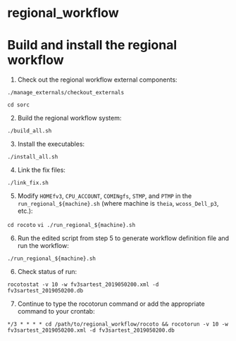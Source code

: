 # regional_workflow

# Build and install the regional workflow
1. Check out the regional workflow external components:

`./manage_externals/checkout_externals`

`cd sorc`

2. Build the regional workflow system:

`./build_all.sh`

3. Install the executables:

`./install_all.sh`

4. Link the fix files:

`./link_fix.sh`

5. Modify `HOMEfv3`, `CPU_ACCOUNT`, `COMINgfs`, `STMP`, and `PTMP` in the `run_regional_${machine}.sh`
   (where machine is `theia`, `wcoss_Dell_p3`, etc.):

`cd rocoto`
`vi ./run_regional_${machine}.sh`

6. Run the edited script from step 5 to generate workflow definition file and run the workflow:

`./run_regional_${machine}.sh`

6. Check status of run:

`rocotostat -v 10 -w fv3sartest_2019050200.xml -d fv3sartest_2019050200.db`

7. Continue to type the rocotorun command or add the appropriate command to your crontab:

`*/3 * * * * cd /path/to/regional_workflow/rocoto && rocotorun -v 10 -w fv3sartest_2019050200.xml -d fv3sartest_2019050200.db`

